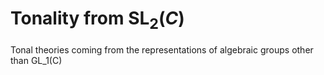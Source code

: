# Tonality from $\text{SL}_2(C)$
Tonal theories coming from the representations of algebraic groups other than GL_1(C)
